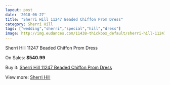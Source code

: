 ```yaml
---
layout: post
date: '2018-06-27'
title: "Sherri Hill 11247 Beaded Chiffon Prom Dress"
category: Sherri Hill
tags: ["wedding","sherri","special","hill","dress"]
image: http://img.eudances.com/11438-thickbox_default/sherri-hill-11247-beaded-chiffon-prom-dress.jpg
---
```

Sherri Hill 11247 Beaded Chiffon Prom Dress

On Sales: **$540.99**
<a href="https://www.eudances.com/en/sherri-hill/3634-sherri-hill-11247-beaded-chiffon-prom-dress.html"><amp-img layout="responsive" width="600" height="600" src="//img.eudances.com/11438-thickbox_default/sherri-hill-11247-beaded-chiffon-prom-dress.jpg" alt="Sherri Hill 11247 Beaded Chiffon Prom Dress 0" /></a>
<a href="https://www.eudances.com/en/sherri-hill/3634-sherri-hill-11247-beaded-chiffon-prom-dress.html"><amp-img layout="responsive" width="600" height="600" src="//img.eudances.com/11444-thickbox_default/sherri-hill-11247-beaded-chiffon-prom-dress.jpg" alt="Sherri Hill 11247 Beaded Chiffon Prom Dress 1" /></a>
<a href="https://www.eudances.com/en/sherri-hill/3634-sherri-hill-11247-beaded-chiffon-prom-dress.html"><amp-img layout="responsive" width="600" height="600" src="//img.eudances.com/11443-thickbox_default/sherri-hill-11247-beaded-chiffon-prom-dress.jpg" alt="Sherri Hill 11247 Beaded Chiffon Prom Dress 2" /></a>
<a href="https://www.eudances.com/en/sherri-hill/3634-sherri-hill-11247-beaded-chiffon-prom-dress.html"><amp-img layout="responsive" width="600" height="600" src="//img.eudances.com/11442-thickbox_default/sherri-hill-11247-beaded-chiffon-prom-dress.jpg" alt="Sherri Hill 11247 Beaded Chiffon Prom Dress 3" /></a>
<a href="https://www.eudances.com/en/sherri-hill/3634-sherri-hill-11247-beaded-chiffon-prom-dress.html"><amp-img layout="responsive" width="600" height="600" src="//img.eudances.com/11441-thickbox_default/sherri-hill-11247-beaded-chiffon-prom-dress.jpg" alt="Sherri Hill 11247 Beaded Chiffon Prom Dress 4" /></a>
<a href="https://www.eudances.com/en/sherri-hill/3634-sherri-hill-11247-beaded-chiffon-prom-dress.html"><amp-img layout="responsive" width="600" height="600" src="//img.eudances.com/11440-thickbox_default/sherri-hill-11247-beaded-chiffon-prom-dress.jpg" alt="Sherri Hill 11247 Beaded Chiffon Prom Dress 5" /></a>
<a href="https://www.eudances.com/en/sherri-hill/3634-sherri-hill-11247-beaded-chiffon-prom-dress.html"><amp-img layout="responsive" width="600" height="600" src="//img.eudances.com/11439-thickbox_default/sherri-hill-11247-beaded-chiffon-prom-dress.jpg" alt="Sherri Hill 11247 Beaded Chiffon Prom Dress 6" /></a>

Buy it: [Sherri Hill 11247 Beaded Chiffon Prom Dress](https://www.eudances.com/en/sherri-hill/3634-sherri-hill-11247-beaded-chiffon-prom-dress.html "Sherri Hill 11247 Beaded Chiffon Prom Dress")

View more: [Sherri Hill](https://www.eudances.com/en/80-Sherri-Hill "Sherri Hill")